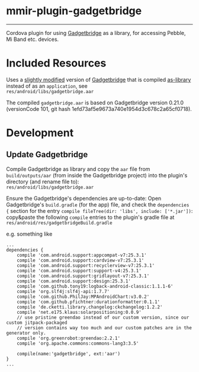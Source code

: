# mmir-plugin-gadgetbridge
----

Cordova plugin for using [Gadgetbridge][1] as a library,
for accessing Pebble, Mi Band etc. devices.

# Included Resources

Uses a [slightly modified][2] version of [Gadgetbridge][1] that is compiled
[as-library][3] instead of as an `application`, see  
`res/android/libs/gadgetbridge.aar`

The compiled `gadgetbridge.aar` is based on Gadgetbridge version 0.21.0
(versionCode 101, git hash 1efd73af5e9673a740e1954d3c678c2a65cf0718).

# Development

## Update Gadgetbridge

Compile Gadgetbridge as library and copy the `aar` file from `build/outputs/aar` (from inside the Gadgetbridge project)
into the plugin's directory (and rename file to):  
`res/android/libs/gadgetbridge.aar`

Ensure the Gadgetbridge's dependencies are up-to-date:
Open Gadgetbridge's `build.gradle` (for the app) file, and check the `dependencies {` section for the
entry `compile fileTree(dir: 'libs', include: ['*.jar'])`:  
copy&paste the following `compile` entries to the plugin's gradle file at  
`res/android/res/gadgetbridgeBuild.gradle`

e.g. something like
```
...
dependencies {
    compile 'com.android.support:appcompat-v7:25.3.1'
    compile 'com.android.support:cardview-v7:25.3.1'
    compile 'com.android.support:recyclerview-v7:25.3.1'
    compile 'com.android.support:support-v4:25.3.1'
    compile 'com.android.support:gridlayout-v7:25.3.1'
    compile 'com.android.support:design:25.3.1'
    compile 'com.github.tony19:logback-android-classic:1.1.1-6'
    compile 'org.slf4j:slf4j-api:1.7.7'
    compile 'com.github.PhilJay:MPAndroidChart:v3.0.2'
    compile 'com.github.pfichtner:durationformatter:0.1.1'
    compile 'de.cketti.library.changelog:ckchangelog:1.2.2'
    compile 'net.e175.klaus:solarpositioning:0.0.9'
    // use pristine greendao instead of our custom version, since our custom jitpack-packaged
    // version contains way too much and our custom patches are in the generator only.
    compile 'org.greenrobot:greendao:2.2.1'
    compile 'org.apache.commons:commons-lang3:3.5'

    compile(name:'gadgetbridge', ext:'aar')
}
...
```


[1]: https://github.com/Freeyourgadget/Gadgetbridge
[2]: https://github.com/mmig/Gadgetbridge
[3]: https://github.com/mmig/Gadgetbridge/tree/as-library
